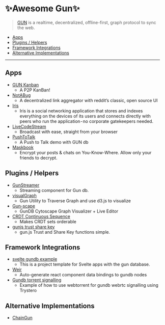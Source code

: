 # ✨Awesome Gun✨

> [GUN](https://github.com/amark/gun) is a realtime, decentralized, offline-first, graph protocol to sync the web.

- [Apps](#apps)
- [Plugins / Helpers](#plugins--helpers)
- [Framework Integrations](#framework-integrations)
- [Alternative Implementations](#alternative-implementations)

---

## Apps

- [GUN Kanban](https://github.com/nmaro/gun-kanban/)
  - A P2P KanBan!
- [NotABug](https://github.com/notabugio/notabug)
  - A decentralized link aggregator with reddit’s classic, open source UI
- [Iris](https://github.com/irislib/iris)
  - Iris is a social networking application that stores and indexes everything on the devices of its users and connects directly with peers who run the application - no corporate gatekeepers needed.
- [LiveCodeStream](https://github.com/QVDev/codestreamer)
  - Broadcast with ease, straight from your browser
- [PushToTalk](https://github.com/QVDev/GunPushToTalk)
  - A Push to Talk demo with GUN db
- [Maskbook](https://github.com/DimensionDev/Maskbook)
  - Encrypt your posts & chats on You-Know-Where. Allow only your friends to decrypt.

## Plugins / Helpers

- [GunStreamer](https://github.com/QVDev/GunStreamer)
  - Streaming component for Gun db.
- [visualGraph](https://github.com/dletta/visualGraph)
  - Gun Utility to Traverse Graph and use d3.js to visualize
- [Gun-scape](https://github.com/lmangani/gun-scape)
  - GunDB Cytoscape Graph Visualizer + Live Editor
- [CRDT Continuous Sequence](https://github.com/nmaro/crdt-continuous-sequence)
  - Makes CRDT sets orderable
- [gunjs trust share key](https://github.com/Lightnet/gunjstrustsharekey)
  - gun.js Trust and Share Key functions simple.
  
## Framework Integrations

- [svelte gundb example](https://github.com/ak5/svelte-gun-example)
  - This is a project template for Svelte apps with the gun database.
- [Weir](https://github.com/rm-rf-etc/weir)
  - Auto-generate react component data bindings to gundb nodes
- [Gundb torrent signalling](https://github.com/sloev/gundb_torrent_signalling)
  - Example of how to use webtorrent for gundb webrtc signalling using Trystero

## Alternative Implementations

- [ChainGun](https://github.com/chain-gun)
